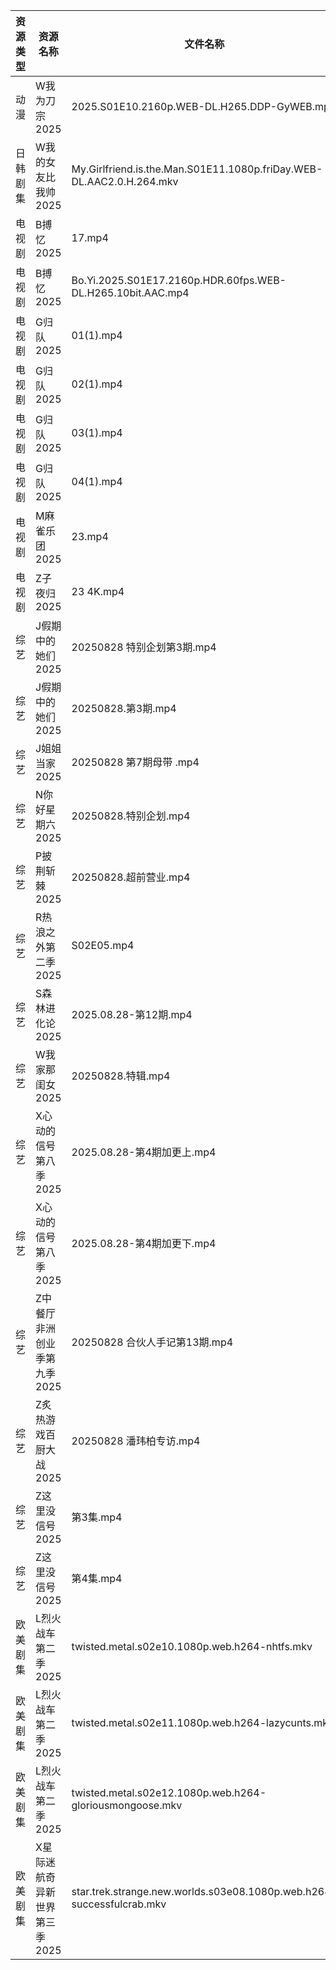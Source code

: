 | 资源类型 | 资源名称              | 文件名称                                                                  | 分享链接                                 | 更新时间                |
| ---- | ----------------- | --------------------------------------------------------------------- | ------------------------------------ | ------------------- |
| 动漫   | W我为刀宗2025         | 2025.S01E10.2160p.WEB-DL.H265.DDP-GyWEB.mp4                           | https://pan.quark.cn/s/54b3858b85ec  | 2025-08-28 16:24:53 |
| 日韩剧集 | W我的女友比我帅2025      | My.Girlfriend.is.the.Man.S01E11.1080p.friDay.WEB-DL.AAC2.0.H.264.mkv  | https://pan.quark.cn/s/0a66c240ab28  | 2025-08-28 10:24:49 |
| 电视剧  | B搏忆2025           | 17.mp4                                                                | https://pan.quark.cn/s/4a3ccf303089  | 2025-08-28 16:15:27 |
| 电视剧  | B搏忆2025           | Bo.Yi.2025.S01E17.2160p.HDR.60fps.WEB-DL.H265.10bit.AAC.mp4           | https://pan.quark.cn/s/4a3ccf303089  | 2025-08-28 16:15:23 |
| 电视剧  | G归队2025           | 01(1).mp4                                                             | https://www.alipan.com/s/Nf8CFYt1xod | 2025-08-28 13:00:15 |
| 电视剧  | G归队2025           | 02(1).mp4                                                             | https://www.alipan.com/s/Nf8CFYt1xod | 2025-08-28 13:00:14 |
| 电视剧  | G归队2025           | 03(1).mp4                                                             | https://www.alipan.com/s/Nf8CFYt1xod | 2025-08-28 13:00:13 |
| 电视剧  | G归队2025           | 04(1).mp4                                                             | https://www.alipan.com/s/Nf8CFYt1xod | 2025-08-28 13:00:13 |
| 电视剧  | M麻雀乐团2025         | 23.mp4                                                                | https://pan.quark.cn/s/6f7fe24c7e8f  | 2025-08-28 10:20:10 |
| 电视剧  | Z子夜归2025          | 23 4K.mp4                                                             | https://www.alipan.com/s/eenSecWfvhF | 2025-08-28 13:01:15 |
| 综艺   | J假期中的她们2025       | 20250828 特别企划第3期.mp4                                                  | https://pan.quark.cn/s/7a645271de8d  | 2025-08-28 16:32:12 |
| 综艺   | J假期中的她们2025       | 20250828.第3期.mp4                                                      | https://pan.quark.cn/s/7a645271de8d  | 2025-08-28 16:32:15 |
| 综艺   | J姐姐当家2025         | 20250828 第7期母带 .mp4                                                   | https://pan.quark.cn/s/b9e3aa93f086  | 2025-08-28 16:32:40 |
| 综艺   | N你好星期六2025        | 20250828.特别企划.mp4                                                     | https://www.alipan.com/s/nvuMvPrHLGa | 2025-08-28 13:01:28 |
| 综艺   | P披荆斩棘2025         | 20250828.超前营业.mp4                                                     | https://pan.quark.cn/s/9ae1eb01008d  | 2025-08-28 16:34:16 |
| 综艺   | R热浪之外第二季2025      | S02E05.mp4                                                            | https://pan.quark.cn/s/815dd1d0debf  | 2025-08-28 16:34:37 |
| 综艺   | S森林进化论2025        | 2025.08.28-第12期.mp4                                                   | https://pan.quark.cn/s/e0736e70a7c0  | 2025-08-28 16:34:51 |
| 综艺   | W我家那闺女2025        | 20250828.特辑.mp4                                                       | https://pan.quark.cn/s/382e9ca0c203  | 2025-08-28 16:35:38 |
| 综艺   | X心动的信号第八季2025     | 2025.08.28-第4期加更上.mp4                                                 | https://pan.quark.cn/s/a2f1532c7f0e  | 2025-08-28 16:36:06 |
| 综艺   | X心动的信号第八季2025     | 2025.08.28-第4期加更下.mp4                                                 | https://pan.quark.cn/s/a2f1532c7f0e  | 2025-08-28 16:36:09 |
| 综艺   | Z中餐厅非洲创业季第九季2025  | 20250828 合伙人手记第13期.mp4                                                | https://pan.quark.cn/s/b593f5a4180b  | 2025-08-28 16:36:59 |
| 综艺   | Z炙热游戏百厨大战2025     | 20250828 潘玮柏专访.mp4                                                    | https://pan.quark.cn/s/22ce3991a592  | 2025-08-28 16:37:24 |
| 综艺   | Z这里没信号2025        | 第3集.mp4                                                               | https://pan.quark.cn/s/7219fd4a3c19  | 2025-08-28 16:37:39 |
| 综艺   | Z这里没信号2025        | 第4集.mp4                                                               | https://pan.quark.cn/s/7219fd4a3c19  | 2025-08-28 16:37:36 |
| 欧美剧集 | L烈火战车第二季2025      | twisted.metal.s02e10.1080p.web.h264-nhtfs.mkv                         | https://pan.quark.cn/s/b1c0a8c175e4  | 2025-08-28 16:19:09 |
| 欧美剧集 | L烈火战车第二季2025      | twisted.metal.s02e11.1080p.web.h264-lazycunts.mkv                     | https://pan.quark.cn/s/b1c0a8c175e4  | 2025-08-28 16:19:02 |
| 欧美剧集 | L烈火战车第二季2025      | twisted.metal.s02e12.1080p.web.h264-gloriousmongoose.mkv              | https://pan.quark.cn/s/b1c0a8c175e4  | 2025-08-28 16:19:05 |
| 欧美剧集 | X星际迷航奇异新世界第三季2025 | star.trek.strange.new.worlds.s03e08.1080p.web.h264-successfulcrab.mkv | https://pan.quark.cn/s/16cd84a79ac3  | 2025-08-28 16:27:23 |
